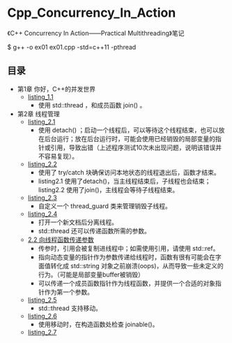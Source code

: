 # Cpp_Concurrency_In_Action
《C++ Concurrency In Action——Practical Multithreading》笔记

$ g++ -o ex01 ex01.cpp -std=c++11 -pthread


## 目录
- 第1章 你好，C++的并发世界
	- [listing_1.1](listing_1.1.cpp)
		- 使用 std::thread ，和成员函数 join() 。
- 第2章 线程管理
	- [listing_2.1](listing_2.1.cpp)
		- 使用 detach() ；启动一个线程后，可以等待这个线程结束，也可以放在后台运行；放在后台运行时，可能会使用已经销毁的局部变量的指针或引用，导致出错（上述程序测试10次未出现问题，说明该错误并不容易复现）。
    - [listing_2.2](listing_2.2.cpp)
    	- 使用了 try/catch 块确保访问本地状态的线程退出后，函数才结束。
    	- listing2.1 使用了detach()，当主线程结束后，子线程也会结束；listing2.2 使用了join()，主线程会等待子线程结束。
    - [listing_2.3](listing_2.3.cpp)
    	- 自定义一个 thread_guard 类来管理销毁子线程。
    - [listing_2.4](listing_2.4.cpp)
    	- 打开一个新文档后分离线程。
    	- std::thread 还可以传递函数所需的参数。
    - [2.2 向线程函数传递参数](2.2.cpp)
    	- 传参时，引用会被复制进线程中；如需使用引用，请使用 std::ref。
    	- 指向动态变量的指针作为参数传递给线程时，函数有很有可能会在字面值转化成 std::string 对象之前崩溃(oops)，从而导致一些未定义的行为。（可能是局部变量buffer被销毁）
    	- 可以传递一个成员函数指针作为线程函数，并提供一个合适的对象指针作为第一个参数。
    - [listing_2.5](listing_2.5.cpp)
    	- std::thread 支持移动。
    - [listing_2.6](listing_2.6.cpp)
    	- 使用移动时，在构造函数处检查 joinable()。
    - [listing_2.7](listing_2.7.cpp)